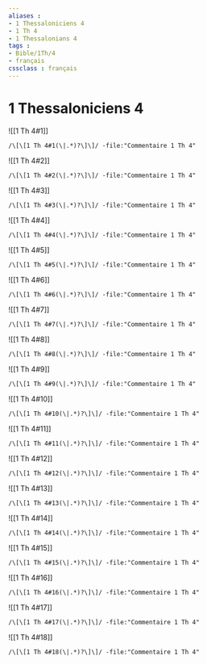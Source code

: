 ```yaml
---
aliases : 
- 1 Thessaloniciens 4
- 1 Th 4
- 1 Thessalonians 4
tags : 
- Bible/1Th/4
- français
cssclass : français
---
```


# 1 Thessaloniciens 4

![[1 Th 4#1]]

```query
/\[\[1 Th 4#1(\|.*)?\]\]/ -file:"Commentaire 1 Th 4"
```

![[1 Th 4#2]]

```query
/\[\[1 Th 4#2(\|.*)?\]\]/ -file:"Commentaire 1 Th 4"
```

![[1 Th 4#3]]

```query
/\[\[1 Th 4#3(\|.*)?\]\]/ -file:"Commentaire 1 Th 4"
```

![[1 Th 4#4]]

```query
/\[\[1 Th 4#4(\|.*)?\]\]/ -file:"Commentaire 1 Th 4"
```

![[1 Th 4#5]]

```query
/\[\[1 Th 4#5(\|.*)?\]\]/ -file:"Commentaire 1 Th 4"
```

![[1 Th 4#6]]

```query
/\[\[1 Th 4#6(\|.*)?\]\]/ -file:"Commentaire 1 Th 4"
```

![[1 Th 4#7]]

```query
/\[\[1 Th 4#7(\|.*)?\]\]/ -file:"Commentaire 1 Th 4"
```

![[1 Th 4#8]]

```query
/\[\[1 Th 4#8(\|.*)?\]\]/ -file:"Commentaire 1 Th 4"
```

![[1 Th 4#9]]

```query
/\[\[1 Th 4#9(\|.*)?\]\]/ -file:"Commentaire 1 Th 4"
```

![[1 Th 4#10]]

```query
/\[\[1 Th 4#10(\|.*)?\]\]/ -file:"Commentaire 1 Th 4"
```

![[1 Th 4#11]]

```query
/\[\[1 Th 4#11(\|.*)?\]\]/ -file:"Commentaire 1 Th 4"
```

![[1 Th 4#12]]

```query
/\[\[1 Th 4#12(\|.*)?\]\]/ -file:"Commentaire 1 Th 4"
```

![[1 Th 4#13]]

```query
/\[\[1 Th 4#13(\|.*)?\]\]/ -file:"Commentaire 1 Th 4"
```

![[1 Th 4#14]]

```query
/\[\[1 Th 4#14(\|.*)?\]\]/ -file:"Commentaire 1 Th 4"
```

![[1 Th 4#15]]

```query
/\[\[1 Th 4#15(\|.*)?\]\]/ -file:"Commentaire 1 Th 4"
```

![[1 Th 4#16]]

```query
/\[\[1 Th 4#16(\|.*)?\]\]/ -file:"Commentaire 1 Th 4"
```

![[1 Th 4#17]]

```query
/\[\[1 Th 4#17(\|.*)?\]\]/ -file:"Commentaire 1 Th 4"
```

![[1 Th 4#18]]

```query
/\[\[1 Th 4#18(\|.*)?\]\]/ -file:"Commentaire 1 Th 4"
```

